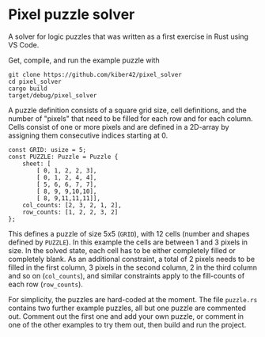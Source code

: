 # Pixel puzzle solver

A solver for logic puzzles that was written as a first exercise in Rust using VS Code.

Get, compile, and run the example puzzle with
```
git clone https://github.com/kiber42/pixel_solver
cd pixel_solver
cargo build
target/debug/pixel_solver
```

A puzzle definition consists of a square grid size, cell definitions, and the number of "pixels" that need to be filled for each row and for each column.
Cells consist of one or more pixels and are defined in a 2D-array by assigning them consecutive indices starting at 0.

```
const GRID: usize = 5;
const PUZZLE: Puzzle = Puzzle {
    sheet: [
        [ 0, 1, 2, 2, 3],
        [ 0, 1, 2, 4, 4],
        [ 5, 6, 6, 7, 7],
        [ 8, 9, 9,10,10],
        [ 8, 9,11,11,11]],
    col_counts: [2, 3, 2, 1, 2],
    row_counts: [1, 2, 2, 3, 2]
};
```

This defines a puzzle of size 5x5 (`GRID`), with 12 cells (number and shapes defined by `PUZZLE`).  In this example the cells are between 1 and 3 pixels in size.  In the solved state, each cell has to be either completely filled or completely blank.  As an additional constraint, a total of 2 pixels needs to be filled in the first column, 3 pixels in the second column, 2 in the third column and so on (`col_counts`), and similar constraints apply to the fill-counts of each row (`row_counts`).

For simplicity, the puzzles are hard-coded at the moment.  The file `puzzle.rs` contains two further example puzzles, all but one puzzle are commented out.  Comment out the first one and add your own puzzle, or comment in one of the other examples to try them out, then build and run the project.
